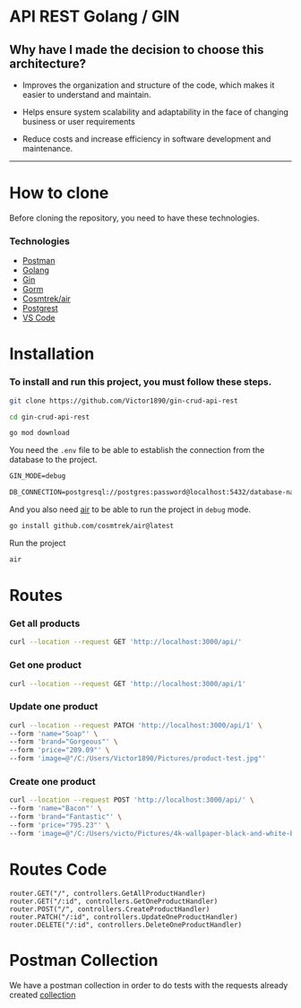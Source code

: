 # API REST Golang / GIN

## Why have I made the decision to choose this architecture?

- Improves the organization and structure of the code, which makes it easier to understand and maintain.

- Helps ensure system scalability and adaptability in the face of changing business or user requirements

- Reduce costs and increase efficiency in software development and maintenance.

---

# How to clone

Before cloning the repository, you need to have these technologies.

### Technologies

* [Postman](https://www.postman.com/downloads/)
* [Golang](https://go.dev/)
* [Gin](https://gin-gonic.com/)
* [Gorm](https://gorm.io/)
* [Cosmtrek/air](https://github.com/cosmtrek/air)
* [Postgrest](https://www.postgresql.org/download/)
* [VS Code](https://code.visualstudio.com/)

# Installation
### To install and run this project, you must follow these steps.
    

```bash
git clone https://github.com/Victor1890/gin-crud-api-rest
```

```bash
cd gin-crud-api-rest
```

```bash
go mod download
```

You need the `.env` file to be able to establish the connection from the database to the project.

```md
GIN_MODE=debug

DB_CONNECTION=postgresql://postgres:password@localhost:5432/database-name
```

And you also need [air](https://github.com/cosmtrek/air) to be able to run the project in `debug` mode.

```sh
go install github.com/cosmtrek/air@latest
```

Run the project
```sh
air
```

# Routes

### Get all products
```sh
curl --location --request GET 'http://localhost:3000/api/'
```

### Get one product
```sh
curl --location --request GET 'http://localhost:3000/api/1'
```

### Update one product
```sh
curl --location --request PATCH 'http://localhost:3000/api/1' \
--form 'name="Soap"' \
--form 'brand="Gorgeous"' \
--form 'price="209.09"' \
--form 'image=@"/C:/Users/Victor1890/Pictures/product-test.jpg"'
```

### Create one product
```sh
curl --location --request POST 'http://localhost:3000/api/' \
--form 'name="Bacon"' \
--form 'brand="Fantastic"' \
--form 'price="795.23"' \
--form 'image=@"/C:/Users/victo/Pictures/4k-wallpaper-black-and-white-bone-1270184.jpg"'
```

# Routes Code

```golang
router.GET("/", controllers.GetAllProductHandler)
router.GET("/:id", controllers.GetOneProductHandler)
router.POST("/", controllers.CreateProductHandler)
router.PATCH("/:id", controllers.UpdateOneProductHandler)
router.DELETE("/:id", controllers.DeleteOneProductHandler)
```

# Postman Collection

We have a postman collection in order to do tests with the requests already created [collection](collection/Products.postman_collection.json)